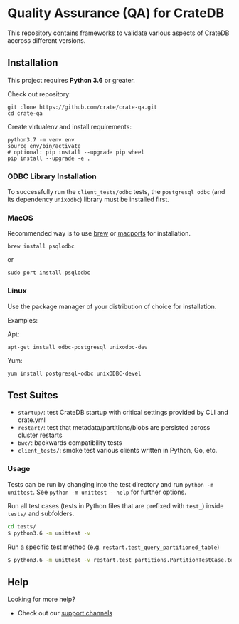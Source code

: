 # Quality Assurance (QA) for CrateDB

This repository contains frameworks to validate various aspects of CrateDB
accross different versions.

## Installation

This project requires **Python 3.6** or greater.

Check out repository:

```
git clone https://github.com/crate/crate-qa.git
cd crate-qa
```

Create virtualenv and install requirements:

```
python3.7 -m venv env
source env/bin/activate
# optional: pip install --upgrade pip wheel
pip install --upgrade -e .
```

### ODBC Library Installation

To successfully run the `client_tests/odbc` tests, the `postgresql odbc` (and its dependency `unixodbc`)
library must be installed first.

### MacOS

Recommended way is to use [brew] or [macports] for installation.

`brew install psqlodbc`

or

`sudo port install psqlodbc`

### Linux

Use the package manager of your distribution of choice for installation.

Examples:

Apt:

`apt-get install odbc-postgresql unixodbc-dev`

Yum:

`yum install postgresql-odbc unixODBC-devel`


## Test Suites

* `startup/`: test CrateDB startup with critical settings provided by CLI and crate.yml
* `restart/`: test that metadata/partitions/blobs are persisted across cluster restarts
* `bwc/`: backwards compatibility tests
* `client_tests/`: smoke test various clients written in Python, Go, etc.

### Usage

Tests can be run by changing into the test directory and run `python -m
unittest`. See `python -m unittest --help` for further options.

Run all test cases (tests in Python files that are prefixed with `test_`)
inside `tests/` and subfolders.

```bash
cd tests/
$ python3.6 -m unittest -v
```

Run a specific test method (e.g. `restart.test_query_partitioned_table`)

```bash
$ python3.6 -m unittest -v restart.test_partitions.PartitionTestCase.test_query_partitioned_table
```

## Help

Looking for more help?

- Check out our [support channels]

[brew]: https://brew.sh/
[macports]: https://www.macports.org/
[support channels]: https://crate.io/support/
